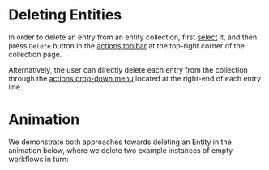 # Deleting Entities

In order to delete an entry from an entity collection, first [select](select.md) it, and then press `Delete` button <i class="zmdi zmdi-delete zmdi-hc-border"></i> in the [actions toolbar](/entities-general/ui/explorer.md#actions-toolbar) at the top-right corner of the collection page.

Alternatively, the user can directly delete each entry from the collection through the [actions drop-down menu](/entities-general/ui/explorer.md#actions-dropdown) located at the right-end of each entry line.

# Animation

We demonstrate both approaches towards deleting an Entity in the animation below, where we delete two example instances of empty workflows in turn:

<img data-gifffer="/images/delete-entity.gif" />


